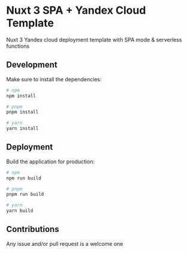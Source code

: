 # Nuxt 3 SPA + Yandex Cloud Template

Nuxt 3 Yandex cloud deployment template with SPA mode & serverless functions 

## Development

Make sure to install the dependencies:

```bash
# npm
npm install

# pnpm
pnpm install

# yarn
yarn install
```

## Deployment

Build the application for production:

```bash
# npm
npm run build

# pnpm
pnpm run build

# yarn
yarn build
```

## Contributions

Any issue and/or pull request is a welcome one

